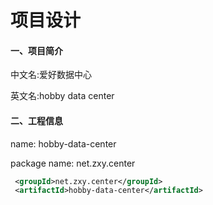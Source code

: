 # 项目设计

#### 一、项目简介

中文名:爱好数据中心

英文名:hobby data center

#### 二、工程信息

name: hobby-data-center

package name: net.zxy.center

```xml
 <groupId>net.zxy.center</groupId>
 <artifactId>hobby-data-center</artifactId>
```







